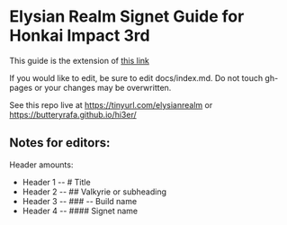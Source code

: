 # Elysian Realm Signet Guide for Honkai Impact 3rd

This guide is the extension of [this link](https://rentry.org/hi3er)


If you would like to edit, be sure to edit docs/index.md. Do not touch gh-pages or your changes may be overwritten.

See this repo live at https://tinyurl.com/elysianrealm or https://butteryrafa.github.io/hi3er/




## Notes for editors:
Header amounts:

- Header 1 -- # Title
- Header 2 -- ## Valkyrie or subheading
- Header 3 -- ### -- Build name
- Header 4 -- #### Signet name

